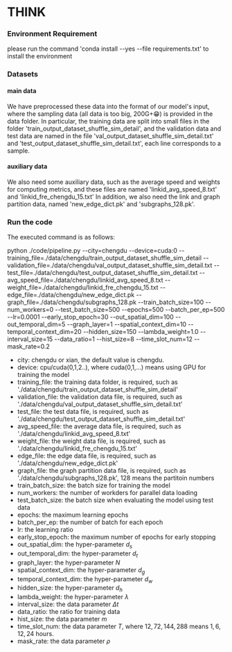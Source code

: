 # THINK

### Environment Requirement

please run the command 'conda install --yes --file requirements.txt' to install the environment

### Datasets

#### main data
We have preprocessed these data into the format of our model's input, where the sampling data (all data is too big, 200G+😁) is provided in the data folder. In particular, the training data are split into small files in the folder 'train_output_dataset_shuffle_sim_detail', and the validation data and test data are named in the file 'val_output_dataset_shuffle_sim_detail.txt' and 'test_output_dataset_shuffle_sim_detail.txt', each line corresponds to a sample.

#### auxiliary data
We also need some auxiliary data, such as the average speed and weights for computing metrics, and these files are named 'linkid_avg_speed_8.txt' and 'linkid_fre_chengdu_15.txt'
In addition, we also need the link and graph partition data, named 'new_edge_dict.pk' and 'subgraphs_128.pk'.



### Run the code

The executed command is as follows:

python ./code/pipeline.py --city=chengdu --device=cuda:0 --training_file=./data/chengdu/train_output_dataset_shuffle_sim_detail --validation_file=./data/chengdu/val_output_dataset_shuffle_sim_detail.txt --test_file=./data/chengdu/test_output_dataset_shuffle_sim_detail.txt --avg_speed_file=./data/chengdu/linkid_avg_speed_8.txt --weight_file=./data/chengdu/linkid_fre_chengdu_15.txt --edge_file=./data/chengdu/new_edge_dict.pk --graph_file=./data/chengdu/subgraphs_128.pk --train_batch_size=100 --num_workers=0  --test_batch_size=500 --epochs=500 --batch_per_ep=500 --lr=0.0001 --early_stop_epoch=30 --out_spatial_dim=100 --out_temporal_dim=5  --graph_layer=1 --spatial_context_dim=10  --temporal_context_dim=20 --hidden_size=150 --lambda_weight=1.0 --interval_size=15 --data_ratio=1 --hist_size=8 --time_slot_num=12 --mask_rate=0.2

- city: chengdu or xian, the default value is chengdu.
- device: cpu/cuda(0,1,2..), where cuda(0,1,...) means using GPU for training the model
- training_file: the training data folder, is required, such as './data/chengdu/train_output_dataset_shuffle_sim_detail'
- validation_file: the validation data file, is required, such as './data/chengdu/val_output_dataset_shuffle_sim_detail.txt'
- test_file: the test data file, is required, such as './data/chengdu/test_output_dataset_shuffle_sim_detail.txt'
- avg_speed_file: the average data file, is required, such as './data/chengdu/linkid_avg_speed_8.txt'
- weight_file: the weight data file, is required, such as './data/chengdu/linkid_fre_chengdu_15.txt'
- edge_file: the edge data file, is required, such as './data/chengdu/new_edge_dict.pk'
- graph_file: the graph partition data file, is required, such as './data/chengdu/subgraphs_128.pk', 128 means the partitoin numbers
- train_batch_size: the batch size for training the model
- num_workers: the number of workders for parallel data loading
- test_batch_size: the batch size when evaluating the model using test data
- epochs: the maximum learning epochs
- batch_per_ep: the number of batch for each epoch
- lr: the learning ratio
- early_stop_epoch: the maximum number of epochs for early stopping
- out_spatial_dim: the hyper-parameter $d_{s}$
- out_temporal_dim: the hyper-parameter $d_{t}$
- graph_layer: the hyper-parameter $N$
- spatial_context_dim: the hyper-parameter $d_g$
- temporal_context_dim: the hyper-parameter $d_w$
- hidden_size: the hyper-parameter $d_h$
- lambda_weight: the hyper-parameter $\lambda$
- interval_size: the data parameter $\Delta t$
- data_ratio: the ratio for training data
- hist_size: the data parameter $m$
- time_slot_num: the data parameter $T$, where $12,72,144,288$ means $1,6,12,24$ hours.
- mask_rate: the data parameter $\rho$
